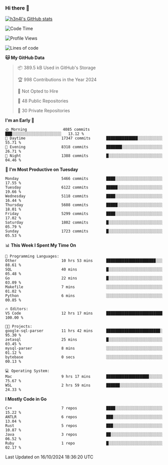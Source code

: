 ### Hi there 👋

[![h3n4l's GitHub stats](https://github-readme-stats.vercel.app/api?username=h3n4l&count_private=true&show_icons=true&theme=radical)](https://github.com/h3n4l/github-readme-stats)

<!--START_SECTION:waka-->
![Code Time](http://img.shields.io/badge/Code%20Time-1%2C968%20hrs%208%20mins-blue)

![Profile Views](http://img.shields.io/badge/Profile%20Views-0-blue)

![Lines of code](https://img.shields.io/badge/From%20Hello%20World%20I%27ve%20Written-12.2%20million%20lines%20of%20code-blue)

**🐱 My GitHub Data** 

> 📦 389.5 kB Used in GitHub's Storage 
 > 
> 🏆 998 Contributions in the Year 2024
 > 
> 🚫 Not Opted to Hire
 > 
> 📜 48 Public Repositories 
 > 
> 🔑 30 Private Repositories 
 > 
**I'm an Early 🐤** 

```text
🌞 Morning                4085 commits        ███░░░░░░░░░░░░░░░░░░░░░░   13.12 % 
🌆 Daytime                17347 commits       ██████████████░░░░░░░░░░░   55.71 % 
🌃 Evening                8318 commits        ███████░░░░░░░░░░░░░░░░░░   26.71 % 
🌙 Night                  1388 commits        █░░░░░░░░░░░░░░░░░░░░░░░░   04.46 % 
```
📅 **I'm Most Productive on Tuesday** 

```text
Monday                   5466 commits        ████░░░░░░░░░░░░░░░░░░░░░   17.55 % 
Tuesday                  6122 commits        █████░░░░░░░░░░░░░░░░░░░░   19.66 % 
Wednesday                5118 commits        ████░░░░░░░░░░░░░░░░░░░░░   16.44 % 
Thursday                 5608 commits        █████░░░░░░░░░░░░░░░░░░░░   18.01 % 
Friday                   5299 commits        ████░░░░░░░░░░░░░░░░░░░░░   17.02 % 
Saturday                 1802 commits        █░░░░░░░░░░░░░░░░░░░░░░░░   05.79 % 
Sunday                   1723 commits        █░░░░░░░░░░░░░░░░░░░░░░░░   05.53 % 
```


📊 **This Week I Spent My Time On** 

```text
💬 Programming Languages: 
Other                    10 hrs 53 mins      ██████████████████████░░░   88.61 % 
SQL                      40 mins             █░░░░░░░░░░░░░░░░░░░░░░░░   05.48 % 
Go                       22 mins             █░░░░░░░░░░░░░░░░░░░░░░░░   03.09 % 
Makefile                 7 mins              ░░░░░░░░░░░░░░░░░░░░░░░░░   01.02 % 
Python                   6 mins              ░░░░░░░░░░░░░░░░░░░░░░░░░   00.85 % 

🔥 Editors: 
VS Code                  12 hrs 17 mins      █████████████████████████   100.00 % 

🐱‍💻 Projects: 
google-sql-parser        11 hrs 42 mins      ████████████████████████░   95.30 % 
zetasql                  25 mins             █░░░░░░░░░░░░░░░░░░░░░░░░   03.45 % 
mysql-parser             8 mins              ░░░░░░░░░░░░░░░░░░░░░░░░░   01.12 % 
bytebase                 0 secs              ░░░░░░░░░░░░░░░░░░░░░░░░░   00.13 % 

💻 Operating System: 
Mac                      9 hrs 17 mins       ███████████████████░░░░░░   75.67 % 
WSL                      2 hrs 59 mins       ██████░░░░░░░░░░░░░░░░░░░   24.33 % 
```

**I Mostly Code in Go** 

```text
C++                      7 repos             ████░░░░░░░░░░░░░░░░░░░░░   15.22 % 
ANTLR                    6 repos             ███░░░░░░░░░░░░░░░░░░░░░░   13.04 % 
Rust                     5 repos             ███░░░░░░░░░░░░░░░░░░░░░░   10.87 % 
Java                     3 repos             ██░░░░░░░░░░░░░░░░░░░░░░░   06.52 % 
Ruby                     1 repo              █░░░░░░░░░░░░░░░░░░░░░░░░   02.17 % 
```




 Last Updated on 16/10/2024 18:36:20 UTC
<!--END_SECTION:waka-->

